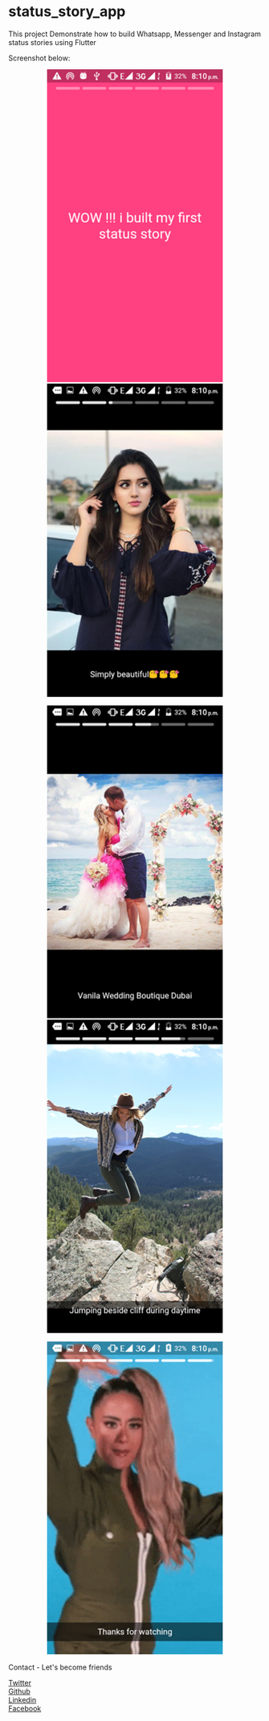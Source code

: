 # status_story_app

This project Demonstrate how to build Whatsapp, Messenger and Instagram status stories using Flutter

Screenshot below:

<p align="center">
  <img src="https://github.com/Wizpna/status-story/blob/master/screenshot/69467077_379217952747454_9197734101459664896_n.png" width="350" title="Screenshot">
  <img src="https://github.com/Wizpna/status-story/blob/master/screenshot/69804703_526758024756884_5676816239725379584_n.png" width="350" alt="accessibility text">
</p>

<p align="center">
  <img src="https://github.com/Wizpna/status-story/blob/master/screenshot/70477007_1101768803348364_6376032057906167808_n.png" width="350" title="Screenshot">
  <img src="https://github.com/Wizpna/status-story/blob/master/screenshot/70808386_2203756036581793_4369750965910241280_n.png" width="350" alt="accessibility text">
</p>

<p align="center">
  <img src="https://github.com/Wizpna/status-story/blob/master/screenshot/69865531_1278271805666423_5868218498039152640_n.png" width="350" title="Screenshot">
</p>

Contact - Let's become friends

<a href="https://twitter.com/Promise_Amadi1">Twitter</a></br>
<a href="https://github.com/Wizpna">Github</a></br>
<a href="https://www.linkedin.com/in/promise-amadi-101759a1/">Linkedin</a></br>
<a href="https://www.facebook.com/promise.nzubechi.amadi">Facebook</a>


